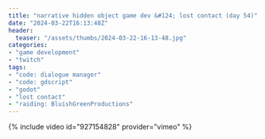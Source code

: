 ```yaml
---
title: "narrative hidden object game dev &#124; lost contact (day 54)"
date: "2024-03-22T16:13:48Z"
header:
  teaser: "/assets/thumbs/2024-03-22-16-13-48.jpg"
categories:
- "game development"
- "twitch"
tags:
- "code: dialogue manager"
- "code: gdscript"
- "godot"
- "lost contact"
- "raiding: BluishGreenProductions"
---
```

{% include video id="927154828" provider="vimeo" %}
